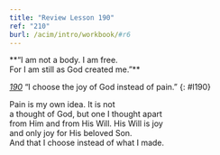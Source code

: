 ```yaml
---
title: "Review Lesson 190"
ref: "210"
burl: /acim/intro/workbook/#r6
---
```


<div markdown="1" class="center">
**“I am not a body. I am free.<br/>
For I am still as God created me.”**
</div>

[*190*](/workbook/l190/?r=1) “I choose the joy of God instead of pain.”
{: #l190}

<div markdown="1" class="review center">
Pain is my own idea. It is not<br/>
a thought of God, but one I thought apart<br/>
from Him and from His Will. His Will is joy<br/>
and only joy for His beloved Son.<br/>
And that I choose instead of what I made.
</div>

